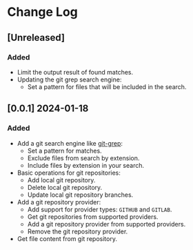 # Change Log

## [Unreleased]

### Added
- Limit the output result of found matches.
- Updating the git grep search engine:
  - Set a pattern for files that will be included in the search.

## [0.0.1] 2024-01-18

### Added
- Add a git search engine like [git-grep](https://git-scm.com/docs/git-grep):
  - Set a pattern for matches.
  - Exclude files from search by extension.
  - Include files by extension in your search.
- Basic operations for git repositories:
  - Add local git repository.
  - Delete local git repository.
  - Update local git repository branches.
- Add a git repository provider:
  - Add support for provider types: `GITHUB` and `GITLAB`.
  - Get git repositories from supported providers.
  - Add a git repository provider from supported providers.
  - Remove the git repository provider.
- Get file content from git repository.
